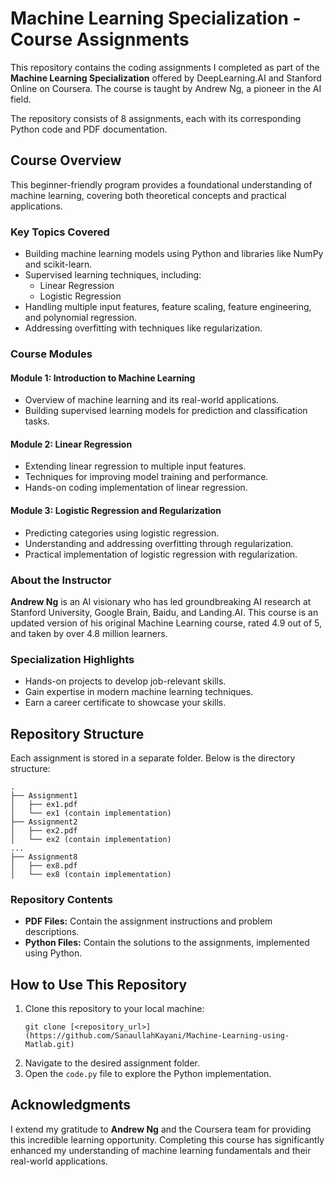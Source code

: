 # Machine Learning Specialization - Course Assignments

This repository contains the coding assignments I completed as part of the **Machine Learning Specialization** offered by DeepLearning.AI and Stanford Online on Coursera. The course is taught by Andrew Ng, a pioneer in the AI field. 

The repository consists of 8 assignments, each with its corresponding Python code and PDF documentation.

## Course Overview
This beginner-friendly program provides a foundational understanding of machine learning, covering both theoretical concepts and practical applications. 

### Key Topics Covered
- Building machine learning models using Python and libraries like NumPy and scikit-learn.
- Supervised learning techniques, including:
  - Linear Regression
  - Logistic Regression
- Handling multiple input features, feature scaling, feature engineering, and polynomial regression.
- Addressing overfitting with techniques like regularization.

### Course Modules
#### **Module 1: Introduction to Machine Learning**
- Overview of machine learning and its real-world applications.
- Building supervised learning models for prediction and classification tasks.

#### **Module 2: Linear Regression**
- Extending linear regression to multiple input features.
- Techniques for improving model training and performance.
- Hands-on coding implementation of linear regression.

#### **Module 3: Logistic Regression and Regularization**
- Predicting categories using logistic regression.
- Understanding and addressing overfitting through regularization.
- Practical implementation of logistic regression with regularization.

### About the Instructor
**Andrew Ng** is an AI visionary who has led groundbreaking AI research at Stanford University, Google Brain, Baidu, and Landing.AI. This course is an updated version of his original Machine Learning course, rated 4.9 out of 5, and taken by over 4.8 million learners.

### Specialization Highlights
- Hands-on projects to develop job-relevant skills.
- Gain expertise in modern machine learning techniques.
- Earn a career certificate to showcase your skills.

## Repository Structure
Each assignment is stored in a separate folder. Below is the directory structure:

```
.
├── Assignment1
│   ├── ex1.pdf
│   └── ex1 (contain implementation)
├── Assignment2
│   ├── ex2.pdf
│   └── ex2 (contain implementation)
...
├── Assignment8
│   ├── ex8.pdf
│   └── ex8 (contain implementation)
```

### Repository Contents
- **PDF Files:** Contain the assignment instructions and problem descriptions.
- **Python Files:** Contain the solutions to the assignments, implemented using Python.

## How to Use This Repository
1. Clone this repository to your local machine:
   ```
   git clone [<repository_url>](https://github.com/SanaullahKayani/Machine-Learning-using-Matlab.git)
   ```
2. Navigate to the desired assignment folder.
3. Open the `code.py` file to explore the Python implementation.

## Acknowledgments
I extend my gratitude to **Andrew Ng** and the Coursera team for providing this incredible learning opportunity. Completing this course has significantly enhanced my understanding of machine learning fundamentals and their real-world applications.
